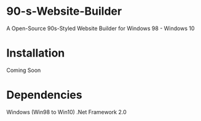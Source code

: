 # 90-s-Website-Builder
A Open-Source 90s-Styled Website Builder for Windows 98 - Windows 10

# Installation
Coming Soon

# Dependencies
Windows (Win98 to Win10)
.Net Framework 2.0
